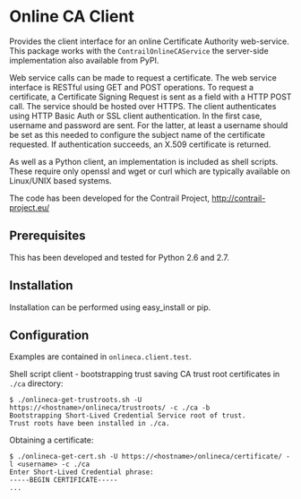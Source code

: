 Online CA Client
================
Provides the client interface for an online Certificate Authority web-service.
This package works with the ``ContrailOnlineCAService`` the server-side 
implementation also available from PyPI.

Web service calls can be made to request a certificate.  The web service 
interface is RESTful using GET and POST operations.  To request a certificate,
a Certificate Signing Request is sent as a field with a HTTP POST call.  The 
service should be hosted over HTTPS.  The client authenticates using HTTP Basic 
Auth or SSL client authentication.  In the first case, username and password
are sent.  For the latter, at least a username should be set as this needed to
configure the subject name of the certificate requested.  If authentication
succeeds, an X.509 certificate is returned. 

As well as a Python client, an implementation is included as shell scripts.  
These require only openssl and wget or curl which are typically available on 
Linux/UNIX based systems.

The code has been developed for the Contrail Project, http://contrail-project.eu/

Prerequisites
-------------
This has been developed and tested for Python 2.6 and 2.7.

Installation
------------
Installation can be performed using easy_install or pip.

Configuration
-------------
Examples are contained in ``onlineca.client.test``.

Shell script client - bootstrapping trust saving CA trust root certificates in ``./ca`` directory: 
```
$ ./onlineca-get-trustroots.sh -U https://<hostname>/onlineca/trustroots/ -c ./ca -b
Bootstrapping Short-Lived Credential Service root of trust.
Trust roots have been installed in ./ca.
```
Obtaining a certificate:
```
$ ./onlineca-get-cert.sh -U https://<hostname>/onlineca/certificate/ -l <username> -c ./ca
Enter Short-Lived Credential phrase: 
-----BEGIN CERTIFICATE-----
...
```

